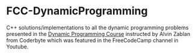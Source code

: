# FCC-DynamicProgramming
C++ solutions/implementations to all the dynamic programming problems presented in the [Dynamic Programming Course](https://www.youtube.com/watch?v=oBt53YbR9Kk&ab_channel=freeCodeCamp.org) instructed by Alvin Zablan from Coderbyte which was featured in the FreeCodeCamp channel in Youtube.<br>
